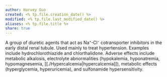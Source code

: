 ```yaml
---
author: Harvey Guo
created: <% tp.file.creation_date() %>
modified: <% tp.file.last_modified_date() %>
aliases: <% tp.file.title %>
share: true
---
```


A group of diuretic agents that act as Na⁺-Cl⁻ cotransporter inhibitors in the early distal renal tubule. Used mainly to treat hypertension. Examples include hydrochlorothiazide and chlorthalidone. Adverse effects include metabolic alkalosis, electrolyte abnormalities (hypokalemia, hyponatremia, hypomagnesemia, [[./Hypercalcemia|hypercalcemia]]), metabolic effects (hyperglycemia, hyperuricemia), and sulfonamide hypersensitivity.  